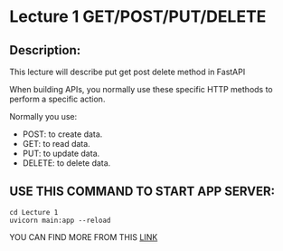 # Lecture 1 GET/POST/PUT/DELETE
## Description:
This lecture will describe put get post delete method in FastAPI

When building APIs, you normally use these specific HTTP methods to perform a specific action.

Normally you use:

* POST: to create data.
* GET: to read data.
* PUT: to update data.
* DELETE: to delete data.

## USE THIS COMMAND TO START APP SERVER:
```
cd Lecture 1
uvicorn main:app --reload
```

YOU CAN FIND MORE FROM THIS [LINK](https://fastapi.tiangolo.com/tutorial/first-steps/#alternative-api-docs)